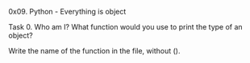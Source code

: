 0x09. Python - Everything is object

Task 0. Who am I?
What function would you use to print the type of an object?

Write the name of the function in the file, without ().
